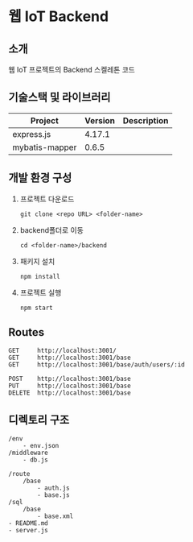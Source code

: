 # 웹 IoT Backend

<!-- 필수 항목!-->

## 소개

웹 IoT 프로젝트의 Backend 스켈레톤 코드

<!-- 필수 항목 -->

## 기술스택 및 라이브러리

| Project        | Version | Description |
| -------------- | ------- | ----------- |
| express.js     | 4.17.1  |             |
| mybatis-mapper | 0.6.5   |             |

<!-- 필수 항목 -->

## 개발 환경 구성

1. 프로젝트 다운로드

   ```
   git clone <repo URL> <folder-name>
   ```

2. backend폴더로 이동

   ```
   cd <folder-name>/backend
   ```

3. 패키지 설치

   ```
   npm install
   ```

4. 프로젝트 실행

   ```
   npm start
   ```

## Routes

```
GET     http://localhost:3001/
GET     http://localhost:3001/base
GET     http://localhost:3001/base/auth/users/:id

POST    http://localhost:3001/base
PUT     http://localhost:3001/base
DELETE  http://localhost:3001/base
```

## 디렉토리 구조

```
/env
    - env.json
/middleware
    - db.js

/route
    /base
	    - auth.js
        - base.js
/sql
    /base
	    - base.xml
- README.md
- server.js
```

